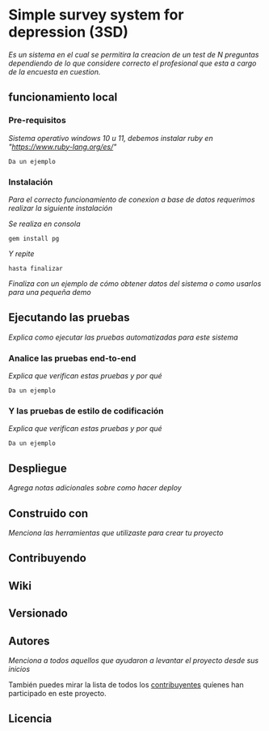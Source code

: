 # Simple survey system for depression (3SD)

_Es un sistema en el cual se permitira la creacion de un test de N preguntas dependiendo de lo que considere correcto el profesional que esta a cargo de la encuesta en cuestion._

## funcionamiento local

### Pre-requisitos

_Sistema operativo windows 10 u 11, debemos instalar ruby en "https://www.ruby-lang.org/es/"_

```
Da un ejemplo
```

### Instalación

_Para el correcto funcionamiento de conexion a base de datos requerimos realizar la siguiente instalación_

_Se realiza en consola_

```
gem install pg
```

_Y repite_

```
hasta finalizar
```

_Finaliza con un ejemplo de cómo obtener datos del sistema o como usarlos para una pequeña demo_

## Ejecutando las pruebas

_Explica como ejecutar las pruebas automatizadas para este sistema_

### Analice las pruebas end-to-end

_Explica que verifican estas pruebas y por qué_

```
Da un ejemplo
```

### Y las pruebas de estilo de codificación

_Explica que verifican estas pruebas y por qué_

```
Da un ejemplo
```

## Despliegue

_Agrega notas adicionales sobre como hacer deploy_

## Construido con

_Menciona las herramientas que utilizaste para crear tu proyecto_

## Contribuyendo

## Wiki 

## Versionado 

## Autores

_Menciona a todos aquellos que ayudaron a levantar el proyecto desde sus inicios_

También puedes mirar la lista de todos los [contribuyentes](https://github.com/your/project/contributors) quíenes han participado en este proyecto. 

## Licencia
